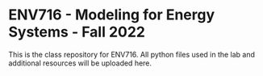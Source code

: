 # ENV716 - Modeling for Energy Systems - Fall 2022

This is the class repository for ENV716. All python files used in the lab and additional resources will be uploaded here. 
